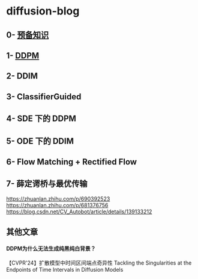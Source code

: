 # diffusion-blog
## 0- [预备知识](./Preliminaries.md)


## 1- [DDPM](./DDPM.md)

## 2- DDIM

## 3- ClassifierGuided

## 4- SDE 下的 DDPM

## 5- ODE 下的 DDIM

## 6- Flow Matching + Rectified Flow

## 7- 薛定谔桥与最优传输
https://zhuanlan.zhihu.com/p/690392523
https://zhuanlan.zhihu.com/p/681376756
https://blog.csdn.net/CV_Autobot/article/details/139133212

## 其他文章
#### DDPM为什么无法生成纯黑纯白背景？
【CVPR'24】扩散模型中时间区间端点奇异性
Tackling the Singularities at the Endpoints of Time Intervals in Diffusion Models